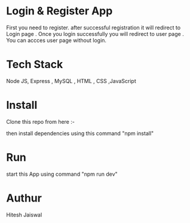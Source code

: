 # Login & Register App

First you need to register. after successful registration it will redirect to Login page .
Once you login successfully you will redirect to user page .
You can accces user page without login.

# Tech Stack

Node JS, Express , MySQL , HTML , CSS ,JavaScript

# Install

Clone this repo from here :-

then install dependencies using this command "npm install"

# Run

start this App using command "npm run dev"

# Authur

Hitesh Jaiswal
